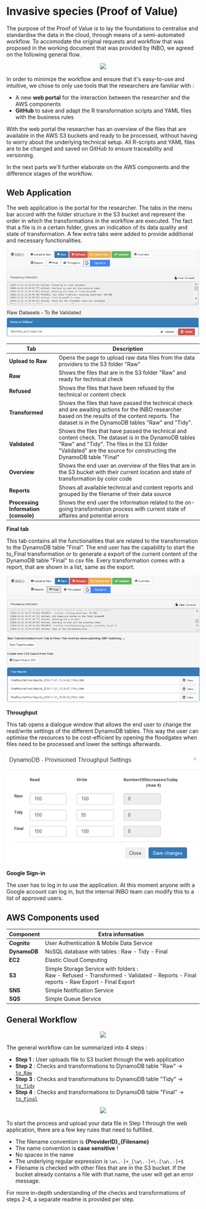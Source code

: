 # Invasive species (Proof of Value)
The purpose of the Proof of Value is to lay the foundations to centralise and standardise the data in the cloud, through means of a semi-automated workflow. To accomodate the original requests and workflow that was proposed in the working document that was provided by INBO, we agreed on the following general flow. 

<p align="center">
  <img src="https://github.com/smartie-tien/test/blob/master/INBO_AF_00.png">
</p>

In order to minimize the workflow and ensure that it's easy-to-use and intuitive, we chose to only use tools that the researchers are familiar with :
- A new **web portal** for the interaction between the researcher and the AWS components
- **GitHub** to save and adapt the R transformation scripts and YAML files with the business rules

With the web portal the researcher has an overview of the files that are available in the AWS S3 buckets and ready to be processed, without having to worry about the underlying technical setup. All R-scripts and YAML files are to be changed and saved on GitHub to ensure traceability and versioning.

In the next parts we'll further elaborate on the AWS components and the difference stages of the workflow.

## Web Application
The web application is the portal for the researcher. The tabs in the menu bar accord with the folder structure in the S3 bucket and represent the order in which the transformations in the workflow are executed. The fact that a file is in a certain folder, gives an indication of its data quality and state of transformation. A few extra tabs were added to provide additional and necessary functionalities.


<p align="center">
  <img src="https://github.com/smartie-tien/test/blob/master/Web_Raw.png">
</p>

| Tab | Description |
| --- | --- |
| **Upload to Raw** | Opens the page to upload raw data files from the data providers to the S3 folder "Raw"|
| **Raw** | Shows the files that are in the S3 folder "Raw" and ready for technical check |
| **Refused** | Shows the files that have been refused by the technical or content check |
| **Transformed** | Shows the files that have passed the technical check and are awaiting actions for the INBO researcher based on the results of the content reports. The dataset is in the DynamoDB tables "Raw" and "Tidy".
| **Validated** | Shows the files that have passed the technical and content check. The dataset is in the DynamoDB tables "Raw" and "Tidy". The files in the S3 folder "Validated" are the source for constructing the DynamoDB table "Final"
| **Overview** | Shows the end user an overview of the files that are in the S3 bucket with their current location and state of transformation by color code |
| **Reports** | Shows all available technical and content reports and grouped by the filename of their data source |
| **Processing Information (console)** | Shows the end user the information related to the on-going transformation process with current state of affaires and potential errors |

**Final tab**

This tab contains all the functionalities that are related to the transformation to the DynamoDB table "Final".
The end user has the capability to start the to_Final transformation or to generate a export of the current content of the DynamoDB table "Final" to csv file.
Every transformation comes with a report, that are shown in a list, same as the export.

<p align="center">
  <img src="https://github.com/smartie-tien/test/blob/master/Web_Final.png">
</p>

**Throughput**

This tab opens a dialogue window that allows the end user to change the read/write settings of the different DynamoDB tables. This way the user can optimise the resources to be cost-efficient by opening the floodgates when files need to be processed and lower the settings afterwards.

<p align="center">
  <img src="https://github.com/smartie-tien/test/blob/master/Web_Throughput.png">
</p>

**Google Sign-in**

The user has to log in to use the application. At this moment anyone with a Google account can log in, but the internal INBO team can modify this to a list of approved users.

## AWS Components used

<center>

| Component | Extra information |
| --- | --- |
| **Cognito** | User Authentication & Mobile Data Service |
| **DynamoDB** | NoSQL database with tables : Raw - Tidy - Final |
| **EC2** | Elastic Cloud Computing |
| **S3** | Simple Storage Service with folders : <br>Raw - Refused - Transformed - Validated - Reports - Final reports - Raw Export - Final Export
| **SNS** | Simple Notification Service |
| **SQS** | Simple Queue Service |

</center>

## General Workflow

<p align="center">
  <img src="https://github.com/smartie-tien/test/blob/master/INBO_AF_00.png">
</p>

The general workflow can be summarized into 4 steps :
- **Step 1** : User uploads file to S3 bucket through the web application
- **Step 2** : Checks and transformations to DynamoDB table "Raw" -> [`to_Raw`](https://github.com/smartie-tien/test/blob/master/to_Raw.md)
- **Step 3** : Checks and transformations to DynamoDB table "Tidy" -> [`to_Tidy`](https://github.com/smartie-tien/test/blob/master/to_Tidy.md)
- **Step 4** : Checks and transformations to DynamoDB table "Final" -> [`to_Final`](https://github.com/smartie-tien/test/blob/master/to_Final.md)

<p align="center">
  <img src="https://github.com/smartie-tien/test/blob/master/INBO_AF_01_upload_file.png">
</p>

To start the process and upload your data file in Step 1 through the web application, there are a few key rules that need to fulfilled.
- The filename convention is **{ProviderID}_{Filename}**
- The name convention is **case sensitive** !
- No spaces in the name
- The underlying regular expression is `\w\.-]+_[\w\.-]+\.[\w\.-]+$`
- Filename is checked with other files that are in the S3 bucket. If the bucket already contains a file with that name, the user will get an error message.

For more in-depth understanding of the checks and transformations of steps 2-4, a separate readme is provided per step.

